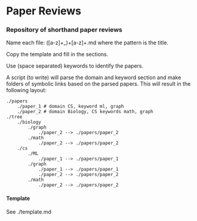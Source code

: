 # Paper Reviews

### Repository of shorthand paper reviews

Name each file:
([a-z]+_)+[a-z]+.md where the pattern is the title.

Copy the template and fill in the sections.

Use (space separated) keywords to identify the papers.

A script (to write) will parse the domain and keyword section and make folders of symbolic links based on the parsed papers.
This will result in the following layout:
```
./papers
    ./paper_1 # domain CS, keyword ml, graph
    ./paper_2 # domain Biology, CS keywords math, graph
./tree
    ./biology
        ./graph
            ./paper_2 --> ./papers/paper_2
        ./math
            ./paper_2 --> ./papers/paper_2
    ./cs
        ./ML
            ./paper_1 --> ./papers/paper_1
        ./graph
            ./paper_1 --> ./papers/paper_1
            ./paper_2 --> ./papers/paper_2
        ./math
            ./paper_2 --> ./papers/paper_2
```

#### Template
See ./template.md
